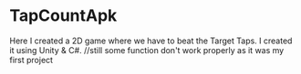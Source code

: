 # TapCountApk
Here I created a 2D game where we have to beat the Target Taps. I created it using Unity & C#.
//still some function don't work properly as it was my first project
